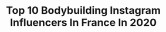 ---
title: Top 10 Bodybuilding Instagram Influencers In France In 2020
description: >-
  Find top bodybuilding Instagram influencers in France in 2020. Most popular hashtags: #bodybuilding #motivation #france #fitness.
platform: Instagram
profiles:
  - username: "alex_ornq"
    fullname: >-
      Alex
    location: "France"
    followers: 2355
    engagement: 2947
    commentsToLikes: 0.037121
    id: ckap5v52fdasj0i78gl8bag0m
    verified: false
    hashtags: "#fitfrance, #train, #classicphysique, #myprotein"
  - username: "petitpatapon_nunchaku"
    fullname: >-
      Petit PatapOn Nunchaku
    location: "France"
    followers: 44401
    engagement: 995
    commentsToLikes: 0.040492
    id: ck15reqik7kg50i1932axptcx
    verified: false
    hashtags: "#model, #determination, #tattoo, #lightsaber"
  - username: "carine.workout"
    fullname: >-
      Carine ~ Girl on bike
    location: "France"
    followers: 7304
    engagement: 1601
    commentsToLikes: 0.082812
    id: ckapaq3tax1u70i78w4belqnw
    verified: false
    hashtags: "#discount, #lagosbabes, #birthday, #cycle"
  - username: "axelwino"
    fullname: >-
      La Win
    location: "France"
    followers: 36803
    engagement: 1260
    commentsToLikes: 0.042752
    id: ck9hcvy4rn6zm0j78rcfpcbec
    verified: false
    hashtags: "#couple, #menstyle, #overboard, #poidsdecorps"
  - username: "maximeklinger"
    fullname: >-
      Maxime Klinger
    location: "France"
    followers: 2724
    engagement: 1953
    commentsToLikes: 0.161521
    id: ck6tkmg3a4zuu0j719pt8frxu
    verified: false
    hashtags: "#bodybuilding, #fhmencollection, #styledevie, #mannequinhead"
  - username: "erwix_jvn"
    fullname: >-
      Erwan
    location: "France"
    followers: 18082
    engagement: 586
    commentsToLikes: 0.091432
    id: ck6ttwnk1czxc0j71jmlfvqvo
    verified: false
    hashtags: "#audi, #performance, #training, #playinside"
  - username: "fitclaire"
    fullname: >-
      CLAIRE - fitness & lifestyle
    location: "France"
    followers: 102902
    engagement: 703
    commentsToLikes: 0.021365
    id: ck0vwijkktyuv0i190puduh8z
    verified: false
    hashtags: "#acidesamin, #parisienne, #stetch, #healthyfood"
  - username: "claire__alx"
    fullname: >-
      CAL
    location: "France"
    followers: 3789
    engagement: 4658
    commentsToLikes: 0.067641
    id: ck8tahzzyru9s0j78fnal4vxz
    verified: false
    hashtags: "#aussie, #natur, #drawing, #coronavirus"
  - username: "guillaume_rouux"
    fullname: >-
      Guillaume Roux  🇫🇷
    location: "France"
    followers: 6249
    engagement: 1815
    commentsToLikes: 0.031992
    id: ckapc58hf2iou0i78uzk096s5
    verified: false
    hashtags: "#forearms, #legs, #fctwitter, #fitnessing"
  - username: "lydia.befit"
    fullname: >-
      🎀 𝑳𝒚𝒅𝒊𝒂 🎀
    location: "France"
    followers: 29690
    engagement: 301
    commentsToLikes: 0.095039
    id: ckap51qmy9skf0i78l56b4pu1
    verified: false
    hashtags: "#shape, #ideerepas, #reequilibrage, #mangerequilibre"
---